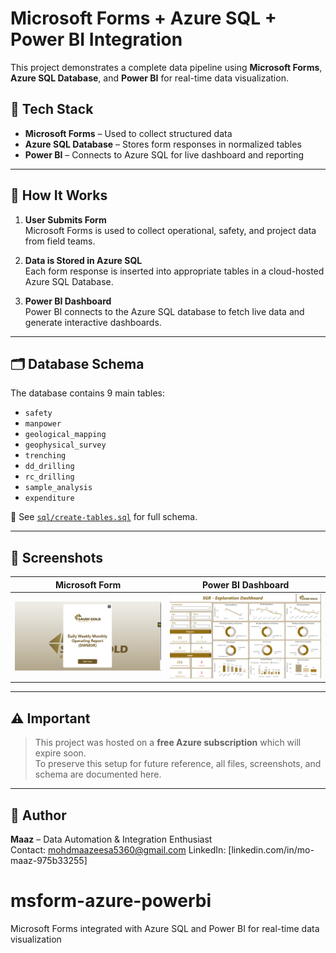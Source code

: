 # Microsoft Forms + Azure SQL + Power BI Integration

This project demonstrates a complete data pipeline using **Microsoft Forms**, **Azure SQL Database**, and **Power BI** for real-time data visualization.

## 🔧 Tech Stack
- **Microsoft Forms** – Used to collect structured data
- **Azure SQL Database** – Stores form responses in normalized tables
- **Power BI** – Connects to Azure SQL for live dashboard and reporting

---

## 🔗 How It Works

1. **User Submits Form**  
   Microsoft Forms is used to collect operational, safety, and project data from field teams.

2. **Data is Stored in Azure SQL**  
   Each form response is inserted into appropriate tables in a cloud-hosted Azure SQL Database.

3. **Power BI Dashboard**  
   Power BI connects to the Azure SQL database to fetch live data and generate interactive dashboards.

---

## 🗂️ Database Schema

The database contains 9 main tables:
- `safety`
- `manpower`
- `geological_mapping`
- `geophysical_survey`
- `trenching`
- `dd_drilling`
- `rc_drilling`
- `sample_analysis`
- `expenditure`

📁 See [`sql/create-tables.sql`](./sql/create-tables.sql) for full schema.

---

## 📸 Screenshots

| Microsoft Form | Power BI Dashboard |
|----------------|--------------------|
| ![Form](./screenshots/form.png) | ![Dashboard](./screenshots/dashboard.png) |

---

## ⚠️ Important

> This project was hosted on a **free Azure subscription** which will expire soon.  
> To preserve this setup for future reference, all files, screenshots, and schema are documented here.

---

## 📌 Author

**Maaz** – Data Automation & Integration Enthusiast  
Contact: mohdmaazeesa5360@gmail.com 
LinkedIn: [linkedin.com/in/mo-maaz-975b33255]

# msform-azure-powerbi
Microsoft Forms integrated with Azure SQL and Power BI for real-time data visualization
